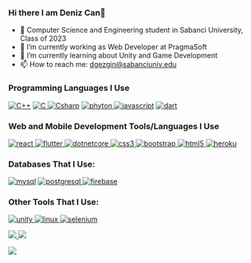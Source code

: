 ### Hi there I am Deniz Can👋

- 🏫 Computer Science and Engineering student in Sabanci University, Class of 2023
- 🔭 I’m currently working as Web Developer at PragmaSoft
- 🌱 I’m currently learning about Unity and Game Development
- 📫 How to reach me: [dgezgin@sabanciuniv.edu](mailto:dgezgin@sabanciuniv.edu)

### Programming Languages I Use

[![C++](https://skillicons.dev/icons?i=cpp)](https://www.w3schools.com/cpp/)
[![C](https://skillicons.dev/icons?i=c) ](https://www.w3schools.com/c/) 
[![Csharp](https://skillicons.dev/icons?i=cs)](https://www.w3schools.com/cs/)
[![phyton](https://skillicons.dev/icons?i=py) ](https://www.w3schools.com/python/) 
[![javascript](https://skillicons.dev/icons?i=javascript)](https://developer.mozilla.org/en-US/docs/Web/JavaScript)
[![dart](https://skillicons.dev/icons?i=dart)](https://dart.dev)

### Web and Mobile Development Tools/Languages I Use

[![react](https://skillicons.dev/icons?i=react) ](https://reactjs.org/) 
[![flutter](https://skillicons.dev/icons?i=flutter) ](https://flutter.dev)
[![dotnetcore](https://skillicons.dev/icons?i=dotnet) ](https://dotnet.microsoft.com/en-us/download) 
[![css3](https://skillicons.dev/icons?i=css) ](https://www.w3schools.com/css/) 
[![bootstrap](https://skillicons.dev/icons?i=bootstrap) ](https://getbootstrap.com/) 
[![html5](https://skillicons.dev/icons?i=html) ](https://www.w3.org/html/) 
[![heroku](https://skillicons.dev/icons?i=heroku) ](https://heroku.com)

### Databases That I Use:
[![mysql](https://skillicons.dev/icons?i=mysql)](https://www.mysql.com/) 
[![postgresql](https://skillicons.dev/icons?i=postgresql) ](https://www.postgresql.org)
[![firebase](https://skillicons.dev/icons?i=firebase) ](https://firebase.google.com/)

### Other Tools That I Use:

[![unity](https://skillicons.dev/icons?i=unity) ](https://unity.com/)
[![linux](https://skillicons.dev/icons?i=linux) ](https://www.linux.org/)
[![selenium](https://skillicons.dev/icons?i=selenium) ](https://www.selenium.dev)

[![](https://github-readme-stats.vercel.app/api?username=DenizGezgin&theme=great-gatsby&show_icons=true&include_all_commits=true&count_private=true) ](https://github.com/DenizGezgin) [![](https://github-readme-stats.vercel.app/api/top-langs/?username=DenizGezgin&layout=compact&theme=great-gatsby)](https://github.com/DenizGezgin) 

![](https://komarev.com/ghpvc/?username=DenizGezgin&color=green)

<!--


- 👯 I’m looking to collaborate on ...
- 🤔 I’m looking for help with ...
- 💬 Ask me about ...
- 😄 Pronouns: ...
- ⚡ Fun fact: ...
-->

